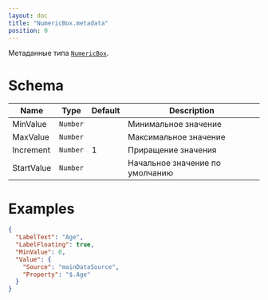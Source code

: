 ```yaml
---
layout: doc
title: "NumericBox.metadata"
position: 0
---
```


Метаданные типа [`NumericBox`](../).

# Schema

|Name|Type|Default|Description|
|----|----|-------|-----------|
|MinValue|`Number`||Минимальное значение|
|MaxValue|`Number`||Максимальное значение|
|Increment|`Number`|1|Приращение значения|
|StartValue|`Number`||Начальное значение по умолчанию|

# Examples

```json
{
  "LabelText": "Age",
  "LabelFloating": true,
  "MinValue": 0,
  "Value": {
    "Source": "mainDataSource",
    "Property": "$.Age"
  }
}
```
